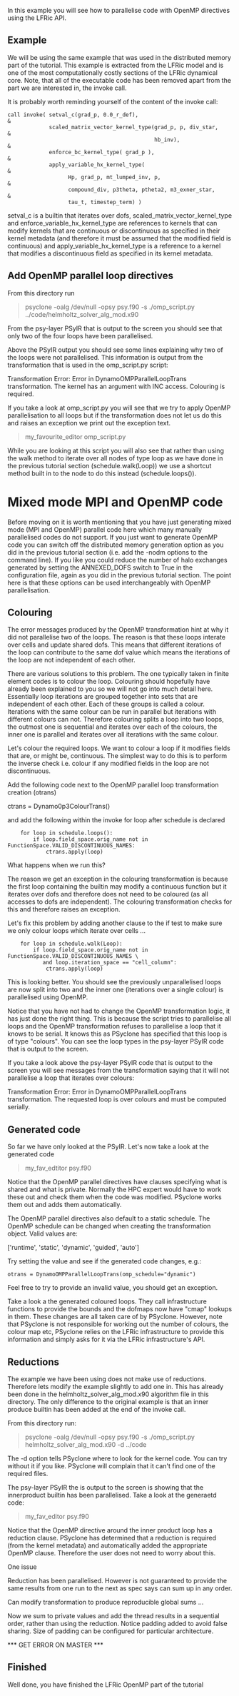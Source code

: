 In this example you will see how to parallelise code with OpenMP
directives using the LFRic API.

## Example

We will be using the same example that was used in the distributed
memory part of the tutorial.  This example is extracted from the LFRic
model and is one of the most computationally costly sections of the
LFRic dynamical core. Note, that all of the executable code has been
removed apart from the part we are interested in, the invoke call.

It is probably worth reminding yourself of the content of the invoke call:

    call invoke( setval_c(grad_p, 0.0_r_def),                                &
                 scaled_matrix_vector_kernel_type(grad_p, p, div_star,       &
                                                  hb_inv),                   &
                 enforce_bc_kernel_type( grad_p ),                           &
                 apply_variable_hx_kernel_type(                              &
                       Hp, grad_p, mt_lumped_inv, p,                         &
                       compound_div, p3theta, ptheta2, m3_exner_star,        &
                       tau_t, timestep_term) )

setval_c is a builtin that iterates over dofs,
scaled_matrix_vector_kernel_type and enforce_variable_hx_kernel_type
are references to kernels that can modify kernels that are continuous
or discontinuous as specified in their kernel metadata (and therefore
it must be assumed that the modified field is continuous) and
apply_variable_hx_kernel_type is a reference to a kernel that modifies
a discontinuous field as specified in its kernel metadata.

## Add OpenMP parallel loop directives

From this directory run

> psyclone -oalg /dev/null -opsy psy.f90 -s ./omp_script.py ../code/helmholtz_solver_alg_mod.x90

From the psy-layer PSyIR that is output to the screen you should see
that only two of the four loops have been parallelised.

Above the PSyIR output you should see some lines explaining why two of
the loops were not parallelised. This information is output from the
transformation that is used in the omp_script.py script:

Transformation Error: Error in DynamoOMPParallelLoopTrans transformation. The kernel has an argument with INC access. Colouring is required.

If you take a look at omp_script.py you will see that we
try to apply OpenMP parallelisation to all loops but if the
transformation does not let us do this and raises an
exception we print out the exception text.

> my_favourite_editor omp_script.py

While you are looking at this script you will also see that rather
than using the walk method to iterate over all nodes of type loop as
we have done in the previous tutorial section (schedule.walk(Loop)) we
use a shortcut method built in to the node to do this instead
(schedule.loops()).

# Mixed mode MPI and OpenMP code

Before moving on it is worth mentioning that you have just generating
mixed mode (MPI and OpenMP) parallel code here which many manually
parallelised codes do not support. If you just want to generate OpenMP
code you can switch off the distributed memory generation option as
you did in the previous tutorial section (i.e. add the -nodm options
to the command line). If you like you could reduce the number of halo
exchanges generated by setting the ANNEXED_DOFS switch to True in the
configuration file, again as you did in the previous tutorial
section. The point here is that these options can be used
interchangeably with OpenMP parallelisation.

## Colouring

The error messages produced by the OpenMP transformation hint at why
it did not parallelise two of the loops. The reason is that these
loops interate over cells and update shared dofs. This means that
different iterations of the loop can contribute to the same dof value
which means the iterations of the loop are not independent of each
other.

There are various solutions to this problem. The one typically taken
in finite element codes is to colour the loop. Colouring should
hopefully have already been explained to you so we will not go into
much detail here. Essentially loop iterations are grouped together into
sets that are independent of each other. Each of these groups is
called a colour. Iterations with the same colour can be run in
parallel but iterations with different colours can not. Therefore
colouring splits a loop into two loops, the outmost one is sequential
and iterates over each of the colours, the inner one is parallel and
iterates over all iterations with the same colour.

Let's colour the required loops. We want to colour a loop if it
modifies fields that are, or might be, continuous. The simplest way to
do this is to perform the inverse check i.e. colour if any modified
fields in the loop are not discontinuous.

Add the following code next to the OpenMP parallel loop transformation creation (otrans)

ctrans = Dynamo0p3ColourTrans()

and add the following within the invoke for loop after schedule is declared

        for loop in schedule.loops():
            if loop.field_space.orig_name not in FunctionSpace.VALID_DISCONTINUOUS_NAMES:
                ctrans.apply(loop)

What happens when we run this?

The reason we get an exception in the colouring transformation is
because the first loop containing the builtin may modify a continuous
function but it iterates over dofs and therefore does not need to be
coloured (as all accesses to dofs are independent). The colouring
transformation checks for this and therefore raises an exception.

Let's fix this problem by adding another clause to the if test to make
sure we only colour loops which iterate over cells ...

        for loop in schedule.walk(Loop):
            if loop.field_space.orig_name not in FunctionSpace.VALID_DISCONTINUOUS_NAMES \
               and loop.iteration_space == "cell_column":
                ctrans.apply(loop)

This is looking better. You should see the previously unparallelised
loops are now split into two and the inner one (iterations over a
single colour) is parallelised using OpenMP.

Notice that you have not had to change the OpenMP transformation
logic, it has just done the right thing. This is because the script
tries to parallelise all loops and the OpenMP transformation refuses
to parallelise a loop that it knows to be serial. It knows this as
PSyclone has specified that this loop is of type "colours". You can
see the loop types in the psy-layer PSyIR code that is output to the
screen.

If you take a look above the psy-layer PSyIR code that is output to
the screen you will see messages from the transformation saying that
it will not parallelise a loop that iterates over colours:

Transformation Error: Error in DynamoOMPParallelLoopTrans transformation. The requested loop is over colours and must be computed serially.

## Generated code

So far we have only looked at the PSyIR. Let's now take a look at the generated code

> my_fav_edtitor psy.f90

Notice that the OpenMP parallel directives have clauses specifying
what is shared and what is private. Normally the HPC expert would have
to work these out and check them when the code was modified. PSyclone
works them out and adds them automatically.

The OpenMP parallel directives also default to a static schedule. The
OpenMP schedule can be changed when creating the transformation
object. Valid values are:

['runtime', 'static', 'dynamic', 'guided', 'auto']

Try setting the value and see if the generated code changes, e.g.:

    otrans = DynamoOMPParallelLoopTrans(omp_schedule="dynamic")

Feel free to try to provide an invalid value, you should get an
exception.

Take a look a the generated coloured loops. They call infrastructure
functions to provide the bounds and the dofmaps now have "cmap"
lookups in them. These changes are all taken care of by
PSyclone. However, note that PSyclone is not responsible for working
out the number of colours, the colour map etc, PSyclone relies on the
LFRic infrastructure to provide this information and simply asks for
it via the LFRic infrastructure's API.

## Reductions

The example we have been using does not make use of
reductions. Therefore lets modify the example slightly to add one
in. This has already been done in the helmholtz_solver_alg_mod.x90
algorithm file in this directory. The only difference to the original
example is that an inner produce builtin has been added at the end of
the invoke call.

From this directory run:

> psyclone -oalg /dev/null -opsy psy.f90 -s ./omp_script.py helmholtz_solver_alg_mod.x90 -d ../code

The -d option tells PSyclone where to look for the kernel code. You
can try without it if you like. PSyclone will complain that it can't
find one of the required files.

The psy-layer PSyIR the is output to the screen is showing that the innerproduct builtin has been parallelised. Take a look at the generaetd code:

> my_fav_editor psy.f90

Notice that the OpenMP directive around the inner product loop has a
reduction clause. PSyclone has determined that a reduction is required
(from the kernel metadata) and automatically added the appropriate
OpenMP clause. Therefore the user does not need to worry about this.

One issue

Reduction has been parallelised. However is not guaranteed to provide the same results from one run to the next as spec says can sum up in any order.

Can modify transformation to produce reproducible global sums ...

Now we sum to private values and add the thread results in a sequential order, rather than using the reduction. Notice padding added to avoid false sharing. Size of padding can be configured for particular architecture.

*** GET ERROR ON MASTER ***

## Finished

Well done, you have finished the LFRic OpenMP part of the tutorial